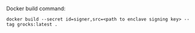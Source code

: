 Docker build command: 

`docker build --secret id=signer,src=<path to enclave signing key> --tag grocks:latest .`